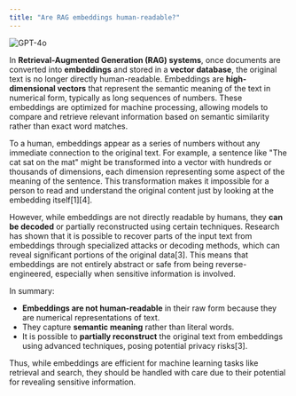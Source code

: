 ```yaml
---
title: "Are RAG embeddings human-readable?"
---
```

![GPT-4o](https://img.shields.io/badge/GPT--4o-3333FF?style=for-the-badge&logo=openai&logoColor=white)



In **Retrieval-Augmented Generation (RAG) systems**, once documents are converted into **embeddings** and stored in a **vector database**, the original text is no longer directly human-readable. Embeddings are **high-dimensional vectors** that represent the semantic meaning of the text in numerical form, typically as long sequences of numbers. These embeddings are optimized for machine processing, allowing models to compare and retrieve relevant information based on semantic similarity rather than exact word matches.

To a human, embeddings appear as a series of numbers without any immediate connection to the original text. For example, a sentence like "The cat sat on the mat" might be transformed into a vector with hundreds or thousands of dimensions, each dimension representing some aspect of the meaning of the sentence. This transformation makes it impossible for a person to read and understand the original content just by looking at the embedding itself\[1]\[4].

However, while embeddings are not directly readable by humans, they **can be decoded** or partially reconstructed using certain techniques. Research has shown that it is possible to recover parts of the input text from embeddings through specialized attacks or decoding methods, which can reveal significant portions of the original data\[3]. This means that embeddings are not entirely abstract or safe from being reverse-engineered, especially when sensitive information is involved.

In summary:

- **Embeddings are not human-readable** in their raw form because they are numerical representations of text.
- They capture **semantic meaning** rather than literal words.
- It is possible to **partially reconstruct** the original text from embeddings using advanced techniques, posing potential privacy risks\[3].

Thus, while embeddings are efficient for machine learning tasks like retrieval and search, they should be handled with care due to their potential for revealing sensitive information.

<br>
